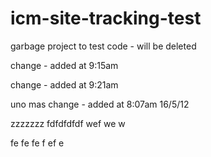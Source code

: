 icm-site-tracking-test
======================

garbage project to test code - will be deleted

change - added at 9:15am

change - added at 9:21am

uno mas change - added at 8:07am 16/5/12

zzzzzzz
fdfdfdfdf
wef
we
w


fe
fe
fe
f
ef
e